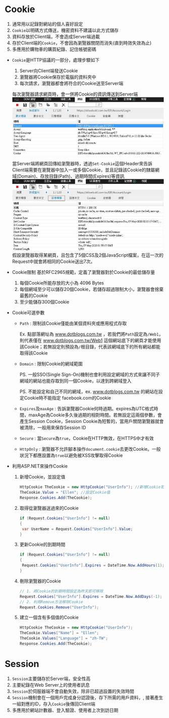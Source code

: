 # Cookie

1. 通常用以記錄對網站的個人喜好設定
2. `Cookie`以明碼方式傳送，機密資料不建議以此方式儲存
3. 資料存放於Client端，不會造成Server端過載
4. 存於Client端的`Cookie`，不會因為瀏覽器關閉而消失(直到時效失效為止)
5. 多應用於購物車的購買紀錄、記住帳號密碼

- `Cookie`是HTTP協議的一部分，處理步驟如下
  1. Server向Client端發送Cookie
  2. 瀏覽器將Cookie保存於電腦的資料夾中
  3. 每次請求，瀏覽器都會將符合的Cookie送至Server端
  
  每次瀏覽器請求網頁時，會一併將Cookie的資訊傳送到Server端
  ![Dashboard](https://github.com/YiHsuanLi0113/DailyNote/blob/master/Images/requestCookie.JPG)
  
  當Server端將網頁回傳給瀏覽器時，透過`Set-Cookie`這個Header來告訴Client端需要在瀏覽器中加入一或多個Cookie，並且記錄該Cookie的隸屬網域(Domain)、存放目錄(Path)、過期時間(Expires)等資訊
  ![Dashboard](https://github.com/YiHsuanLi0113/DailyNote/blob/master/Images/responseCookie.JPG)
  假設瀏覽器取得某網頁，且包含了5個CSS及2個JavaScript檔案，在這一次的Request中就會將相同的Cookie送出7次。
  
- Cookie限制
  基於RFC2965規範，定義了瀏覽器對於Cookie的最低儲存量
  1. 每個Cookie所能存放的大小為 4096 Bytes
  2. 每個網域至少可以儲存20個Cookie，若儲存超過限制大小，瀏覽器會捨棄最舊的Cookie
  3. 至少能儲存300個Cookie

- Cookie可選參數
  - `Path` : 限制該Cookie僅能由某個資料夾或應用程式存取
  
    Ex. 點部落網址為 www.dotblogs.com.tw ，若我們將`Path`設定為`/Web1`，則代表僅在 www.dotblogs.com.tw/Web1 這個網站底下的網頁才能使用該Cookie；若無設定則預設為`/`根目錄，代表該網域底下的所有網站都能取得該Cookie
  - `Domain` : 限制Cookie的網域範圍
  
    PS. 一般SSO(Single Sign-On)機制也會利用設定網域的方式來讓不同子網域的網站也能存取到同一個Cookie，以達到跨網域登入
    
    PS. 不能設定和自己不同的網域，ex. www.dotblogs.com.tw 的網站在設定Cookie時不能指定 facebook.com的Cookie
  - `Expires`及`maxAge` : 告訴瀏覽器Cookie何時過期。expires為UTC格式時間，maxAge為Cookie多久後過期的相對時間。若無設定這兩個參數，會產生Session Cookie，Session Cookie為短暫的，當用戶關閉瀏覽器就會被清除，一般用來保存Session ID 
  - `Secure` : 當`Secure`為`true`，Cookie在HTTP無效，在HTTPS中才有效
  - `HttpOnly` : 瀏覽器不允許腳本操作`document.cookie`去更改Cookie。一般狀況下都應設置為`true`以避免被XSS攻擊取得Cookie
  
- 利用ASP.NET來操作Cookie
  1. 新增Cookie，並設定值
     ```C#
     HttpCookie TheCookie = new HttpCookie("UserInfo"); //新增Cookie名稱為UserInfo
     TheCookie.Value = "Ellen"; //設定Cookie值
     Response.Cookies.Add(TheCookie);
     ```
  2. 取得從瀏覽器送過來的Cookie
     ```C#
     if (Request.Cookies["UserInfo"] != null)
     {
      var UserName = Request.Cookies["UserInfo"].Value;
     }
     ```
  3. 更新Cookie的到期時間
     ```C#
     if (Request.Cookies["UserInfo"] != null)
     {
      Request.Cookies["UserInfo"].Expires = DateTime.Now.AddHours(1);
     }
     ```
  4. 刪除瀏覽器的Cookie
     ```C#
     // 1. 將Cookie的到期時間設定為昨天即可移除
     Request.Cookies["UserInfo"].Expires = DateTime.Now.AddDays(-1);
     // 2. 利用Remove方法移除Cookie
     Request.Cookies.Remove("UserInfo");
     ```
  5. 建立一個含有多個值的Cookie
     ```C#
     HttpCookie TheCookie = new HttpCookie("UserInfo");
     TheCookie.Values["Name"] = "Ellen";
     TheCookie.Values["Language"] = "zh-TW";
     Response.Cookies.Add(TheCookie);
     ```

# Session

1. `Session`主要儲存於Server端，安全性高
2. 主要紀錄在Web Server上的使用者訊息
3. `Session`於伺服器端不會自動失效，除非已超過設置的失效時間
4. `Session`機制會在一個用戶完成身分認證後，存下所需的用戶資料，, 接著產生一組對應的ID，存入`Cookie`後傳回Client端
5. 多應用於網站計數器、登入驗證、使用者上次到訪日期
